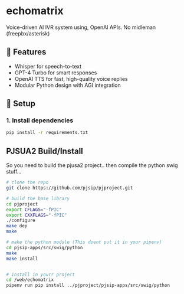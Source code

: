 # echomatrix


Voice-driven AI IVR system using, OpenAI APIs. No midleman (freepbx/asterisk)

## 🔧 Features

- Whisper for speech-to-text
- GPT-4 Turbo for smart responses
- OpenAI TTS for fast, high-quality voice replies
- Modular Python design with AGI integration

## 🚀 Setup

### 1. Install dependencies

```bash
pip install -r requirements.txt

```

## PJSUA2 Build/Install
So you need to build the pjusa2 project.. then compile the python swig stuff...
```bash
# clone the repo
git clone https://github.com/pjsip/pjproject.git

# build the base library
cd pjproject
export CFLAGS="-fPIC"
export CXXFLAGS="-fPIC"
./configure
make dep
make

# make the python module (This doent put it in your pipenv)
cd pjsip-apps/src/swig/python
make
make install


# install in yourr project
cd /web/echomatrix
pipenv run pip install ../pjproject/pjsip-apps/src/swig/python
```
